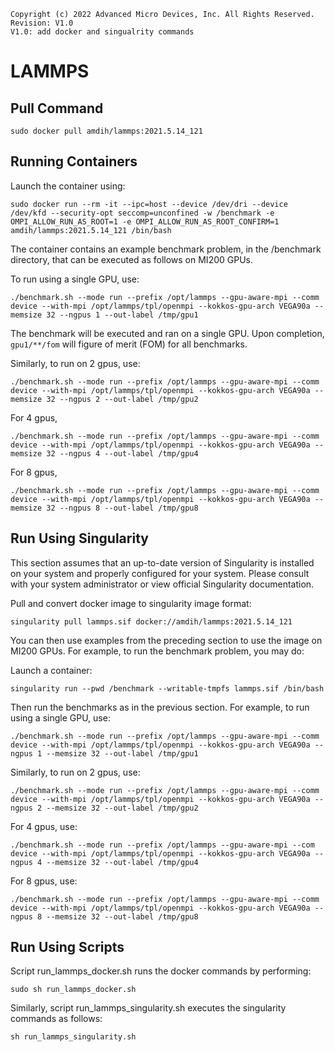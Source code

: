 ```
Copyright (c) 2022 Advanced Micro Devices, Inc. All Rights Reserved.
Revision: V1.0
V1.0: add docker and singualrity commands 
```

# LAMMPS

## Pull Command

```
sudo docker pull amdih/lammps:2021.5.14_121
```

## Running Containers
Launch the container using:
```
sudo docker run --rm -it --ipc=host --device /dev/dri --device /dev/kfd --security-opt seccomp=unconfined -w /benchmark -e OMPI_ALLOW_RUN_AS_ROOT=1 -e OMPI_ALLOW_RUN_AS_ROOT_CONFIRM=1 amdih/lammps:2021.5.14_121 /bin/bash
```
The container contains an example benchmark problem, in the /benchmark directory, that can be executed as follows on MI200 GPUs.

To run using a single GPU, use:
```
./benchmark.sh --mode run --prefix /opt/lammps --gpu-aware-mpi --comm device --with-mpi /opt/lammps/tpl/openmpi --kokkos-gpu-arch VEGA90a --memsize 32 --ngpus 1 --out-label /tmp/gpu1
```
The benchmark will be executed and ran on a single GPU. Upon completion, `gpu1/**/fom` will figure of merit (FOM) for all benchmarks.

Similarly, to run on 2 gpus, use:
```
./benchmark.sh --mode run --prefix /opt/lammps --gpu-aware-mpi --comm device --with-mpi /opt/lammps/tpl/openmpi --kokkos-gpu-arch VEGA90a --memsize 32 --ngpus 2 --out-label /tmp/gpu2
```
For 4 gpus,
```
./benchmark.sh --mode run --prefix /opt/lammps --gpu-aware-mpi --comm device --with-mpi /opt/lammps/tpl/openmpi --kokkos-gpu-arch VEGA90a --memsize 32 --ngpus 4 --out-label /tmp/gpu4
```
For 8 gpus,
```
./benchmark.sh --mode run --prefix /opt/lammps --gpu-aware-mpi --comm device --with-mpi /opt/lammps/tpl/openmpi --kokkos-gpu-arch VEGA90a --memsize 32 --ngpus 8 --out-label /tmp/gpu8
```

## Run Using Singularity

This section assumes that an up-to-date version of Singularity is installed on your system and properly configured for your system. Please consult with your system administrator or view official Singularity documentation.

Pull and convert docker image to singularity image format:
```
singularity pull lammps.sif docker://amdih/lammps:2021.5.14_121
```
You can then use examples from the preceding section to use the image on MI200 GPUs. For example, to run the benchmark problem, you may do:

Launch a container:
```
singularity run --pwd /benchmark --writable-tmpfs lammps.sif /bin/bash
```
Then run the benchmarks as in the previous section. For example, to run using a single GPU, use:
```
./benchmark.sh --mode run --prefix /opt/lammps --gpu-aware-mpi --comm device --with-mpi /opt/lammps/tpl/openmpi --kokkos-gpu-arch VEGA90a --ngpus 1 --memsize 32 --out-label /tmp/gpu1
```
Similarly, to run on 2 gpus, use:
```
./benchmark.sh --mode run --prefix /opt/lammps --gpu-aware-mpi --comm device --with-mpi /opt/lammps/tpl/openmpi --kokkos-gpu-arch VEGA90a --ngpus 2 --memsize 32 --out-label /tmp/gpu2
```
For 4 gpus, use:
```
./benchmark.sh --mode run --prefix /opt/lammps --gpu-aware-mpi --com device --with-mpi /opt/lammps/tpl/openmpi --kokkos-gpu-arch VEGA90a --ngpus 4 --memsize 32 --out-label /tmp/gpu4
```
For 8 gpus, use:
```
./benchmark.sh --mode run --prefix /opt/lammps --gpu-aware-mpi --comm device --with-mpi /opt/lammps/tpl/openmpi --kokkos-gpu-arch VEGA90a --ngpus 8 --memsize 32 --out-label /tmp/gpu8
```
## Run Using Scripts
Script run_lammps_docker.sh runs the docker commands by performing:
```
sudo sh run_lammps_docker.sh
```
Similarly, script run_lammps_singularity.sh executes the singularity commands as follows:
```
sh run_lammps_singularity.sh
```
